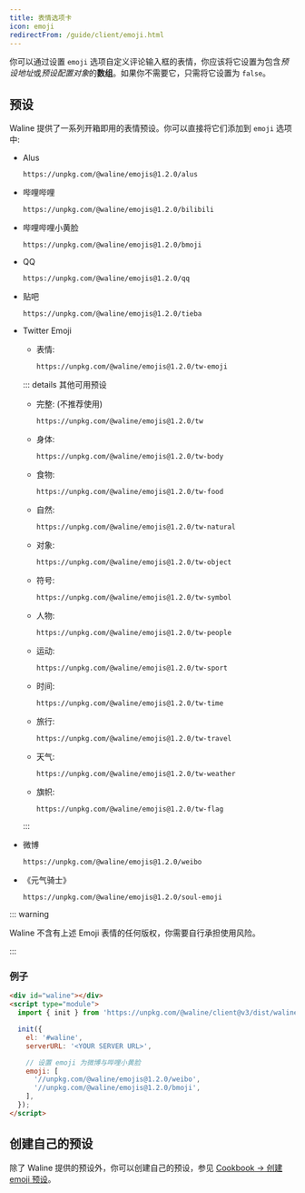 ```yaml
---
title: 表情选项卡
icon: emoji
redirectFrom: /guide/client/emoji.html
---
```


你可以通过设置 `emoji` 选项自定义评论输入框的表情，你应该将它设置为包含*预设地址*或*预设配置对象*的**数组**。如果你不需要它，只需将它设置为 `false`。

<!-- more -->

## 预设

Waline 提供了一系列开箱即用的表情预设。你可以直接将它们添加到 `emoji` 选项中:

- Alus

  ```http
  https://unpkg.com/@waline/emojis@1.2.0/alus
  ```

- 哔哩哔哩

  ```http
  https://unpkg.com/@waline/emojis@1.2.0/bilibili
  ```

- 哔哩哔哩小黄脸

  ```http
  https://unpkg.com/@waline/emojis@1.2.0/bmoji
  ```

- QQ

  ```http
  https://unpkg.com/@waline/emojis@1.2.0/qq
  ```

- 贴吧

  ```http
  https://unpkg.com/@waline/emojis@1.2.0/tieba
  ```

- Twitter Emoji

  - 表情:

    ```http
    https://unpkg.com/@waline/emojis@1.2.0/tw-emoji
    ```

  ::: details 其他可用预设

  - 完整: (不推荐使用)

    ```http
    https://unpkg.com/@waline/emojis@1.2.0/tw
    ```

  - 身体:

    ```http
    https://unpkg.com/@waline/emojis@1.2.0/tw-body
    ```

  - 食物:

    ```http
    https://unpkg.com/@waline/emojis@1.2.0/tw-food
    ```

  - 自然:

    ```http
    https://unpkg.com/@waline/emojis@1.2.0/tw-natural
    ```

  - 对象:

    ```http
    https://unpkg.com/@waline/emojis@1.2.0/tw-object
    ```

  - 符号:

    ```http
    https://unpkg.com/@waline/emojis@1.2.0/tw-symbol
    ```

  - 人物:

    ```http
    https://unpkg.com/@waline/emojis@1.2.0/tw-people
    ```

  - 运动:

    ```http
    https://unpkg.com/@waline/emojis@1.2.0/tw-sport
    ```

  - 时间:

    ```http
    https://unpkg.com/@waline/emojis@1.2.0/tw-time
    ```

  - 旅行:

    ```http
    https://unpkg.com/@waline/emojis@1.2.0/tw-travel
    ```

  - 天气:

    ```http
    https://unpkg.com/@waline/emojis@1.2.0/tw-weather
    ```

  - 旗帜:

    ```http
    https://unpkg.com/@waline/emojis@1.2.0/tw-flag
    ```

  :::

- 微博

  ```http
  https://unpkg.com/@waline/emojis@1.2.0/weibo
  ```

- 《元气骑士》

  ```http
  https://unpkg.com/@waline/emojis@1.2.0/soul-emoji
  ```

::: warning

Waline 不含有上述 Emoji 表情的任何版权，你需要自行承担使用风险。

:::

### 例子

```html
<div id="waline"></div>
<script type="module">
  import { init } from 'https://unpkg.com/@waline/client@v3/dist/waline.js';

  init({
    el: '#waline',
    serverURL: '<YOUR SERVER URL>',

    // 设置 emoji 为微博与哔哩小黄脸
    emoji: [
      '//unpkg.com/@waline/emojis@1.2.0/weibo',
      '//unpkg.com/@waline/emojis@1.2.0/bmoji',
    ],
  });
</script>
```

## 创建自己的预设

除了 Waline 提供的预设外，你可以创建自己的预设，参见 [Cookbook → 创建 emoji 预设](../../cookbook/customize/emoji.md)。
